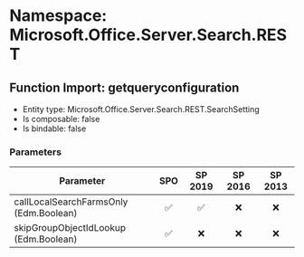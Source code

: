 # Namespace: Microsoft.Office.Server.Search.REST

## Function Import: getqueryconfiguration

- Entity type: Microsoft.Office.Server.Search.REST.SearchSetting
- Is composable: false
- Is bindable: false

### Parameters

Parameter | SPO | SP 2019 | SP 2016 | SP 2013
----------|:---:|:-------:|:-------:|:-------:
callLocalSearchFarmsOnly (Edm.Boolean) | ✅ | ✅ | ❌ | ❌
skipGroupObjectIdLookup (Edm.Boolean) | ✅ | ❌ | ❌ | ❌